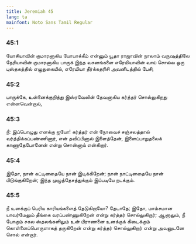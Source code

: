 ```yaml
---
title: Jeremiah 45
lang: ta
mainfont: Noto Sans Tamil Regular
---
```


###  45:1

யோசியாவின் குமாரனாகிய யோயாக்கீம் என்னும் யூதா ராஜாவின் நாலாம் வருஷத்திலே நேரியாவின் குமாரனாகிய பாருக் இந்த வசனங்களை எரேமியாவின் வாய் சொல்ல ஒரு புஸ்தகத்தில் எழுதுகையில், எரேமியா தீர்க்கதரிசி அவனிடத்தில் பேசி,

###  45:2

பாருக்கே, உன்னைக்குறித்து இஸ்ரவேலின் தேவனாகிய கர்த்தர் சொல்லுகிறது என்னவென்றால்,

###  45:3

நீ: இப்பொழுது எனக்கு ஐயோ! கர்த்தர் என் நோவைச் சஞ்சலத்தால் வர்த்திக்கப்பண்ணினார், என் தவிப்பினால் இளைத்தேன், இளைப்பாறுதலைக் காணாதேபோனேன் என்று சொன்னாய் என்கிறார்.

###  45:4

இதோ, நான் கட்டினதையே நான் இடிக்கிறேன்; நான் நாட்டினதையே நான் பிடுங்குகிறேன்; இந்த முழுத்தேசத்துக்கும் இப்படியே நடக்கும்.

###  45:5

நீ உனக்குப் பெரிய காரியங்களைத் தேடுகிறாயோ? தேடாதே; இதோ, மாம்சமான யாவர்மேலும் தீங்கை வரப்பண்ணுகிறேன் என்று கர்த்தர் சொல்லுகிறார்; ஆனாலும், நீ போகும் சகல ஸ்தலங்களிலும் உன் பிராணனை உனக்குக் கிடைக்கும் கொள்ளைப்பொருளாகத் தருகிறேன் என்று கர்த்தர் சொல்லுகிறார் என்று அவனுடனே சொல் என்றார்.

